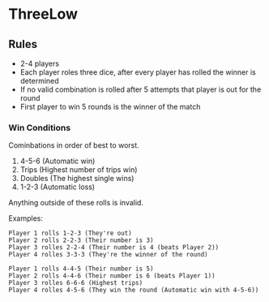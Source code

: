 # ThreeLow #

## Rules ##

* 2-4 players
* Each player roles three dice, after every player has rolled the winner is determined
* If no valid combination is rolled after 5 attempts that player is out for the round
* First player to win 5 rounds is the winner of the match

### Win Conditions  ###

Cominbations in order of best to worst.

1. 4-5-6 (Automatic win)
2. Trips (Highest number of trips win)
3. Doubles (The highest single wins)
4. 1-2-3 (Automatic loss)

Anything outside of these rolls is invalid.

Examples:

```
Player 1 rolls 1-2-3 (They're out)
Player 2 rolls 2-2-3 (Their number is 3)
Player 3 rolles 2-2-4 (Their number is 4 (beats Player 2))
Player 4 rolles 3-3-3 (They're the winner of the round)
```

```
Player 1 rolls 4-4-5 (Their number is 5)
Player 2 rolls 4-4-6 (Their number is 6 (beats Player 1))
Player 3 rolles 6-6-6 (Highest trips)
Player 4 rolles 4-5-6 (They win the round (Automatic win with 4-5-6))
```